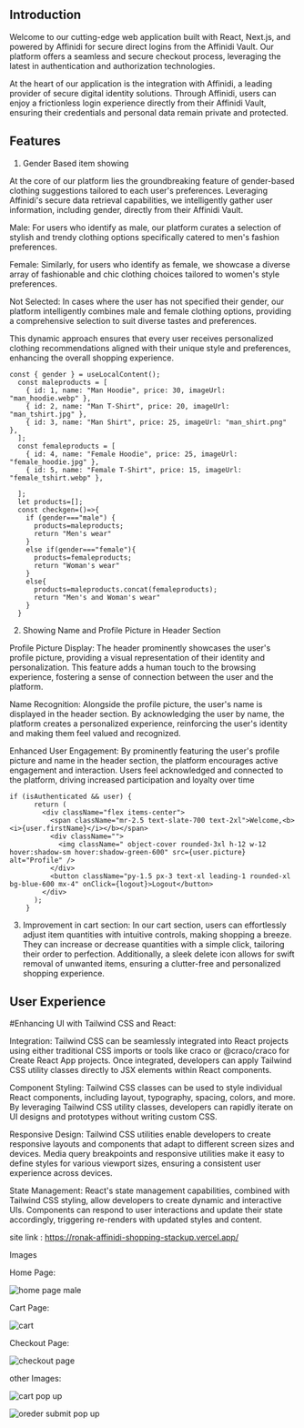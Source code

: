
## Introduction

Welcome to our cutting-edge web application built with React, Next.js, and powered by Affinidi for secure direct logins from the Affinidi Vault. Our platform offers a seamless and secure checkout process, leveraging the latest in authentication and authorization technologies.

At the heart of our application is the integration with Affinidi, a leading provider of secure digital identity solutions. Through Affinidi, users can enjoy a frictionless login experience directly from their Affinidi Vault, ensuring their credentials and personal data remain private and protected.


## Features

1. Gender Based item showing

At the core of our platform lies the groundbreaking feature of gender-based clothing suggestions tailored to each user's preferences. Leveraging Affinidi's secure data retrieval capabilities, we intelligently gather user information, including gender, directly from their Affinidi Vault.

Male: For users who identify as male, our platform curates a selection of stylish and trendy clothing options specifically catered to men's fashion preferences.

Female: Similarly, for users who identify as female, we showcase a diverse array of fashionable and chic clothing choices tailored to women's style preferences.

Not Selected: In cases where the user has not specified their gender, our platform intelligently combines male and female clothing options, providing a comprehensive selection to suit diverse tastes and preferences.

This dynamic approach ensures that every user receives personalized clothing recommendations aligned with their unique style and preferences, enhancing the overall shopping experience.

```
const { gender } = useLocalContent();
  const maleproducts = [
    { id: 1, name: "Man Hoodie", price: 30, imageUrl: "man_hoodie.webp" },
    { id: 2, name: "Man T-Shirt", price: 20, imageUrl: "man_tshirt.jpg" },
    { id: 3, name: "Man Shirt", price: 25, imageUrl: "man_shirt.png" },
  ];
  const femaleproducts = [
    { id: 4, name: "Female Hoodie", price: 25, imageUrl: "female_hoodie.jpg" },
    { id: 5, name: "Female T-Shirt", price: 15, imageUrl: "female_tshirt.webp" },
    
  ];
  let products=[];
  const checkgen=()=>{
    if (gender==="male") {
      products=maleproducts;
      return "Men's wear"
    }
    else if(gender==="female"){
      products=femaleproducts;
      return "Woman's wear"
    }
    else{
      products=maleproducts.concat(femaleproducts);
      return "Men's and Woman's wear"
    }
  }
```

2. Showing Name and Profile Picture in Header Section

Profile Picture Display: The header prominently showcases the user's profile picture, providing a visual representation of their identity and personalization. This feature adds a human touch to the browsing experience, fostering a sense of connection between the user and the platform.

Name Recognition: Alongside the profile picture, the user's name is displayed in the header section. By acknowledging the user by name, the platform creates a personalized experience, reinforcing the user's identity and making them feel valued and recognized.

Enhanced User Engagement: By prominently featuring the user's profile picture and name in the header section, the platform encourages active engagement and interaction. Users feel acknowledged and connected to the platform, driving increased participation and loyalty over time

```
if (isAuthenticated && user) {
      return (
        <div className="flex items-center">
          <span className="mr-2.5 text-slate-700 text-2xl">Welcome,<b><i>{user.firstName}</i></b></span>
          <div className="">
            <img className=" object-cover rounded-3xl h-12 w-12 hover:shadow-sm hover:shadow-green-600" src={user.picture} alt="Profile" />
          </div>
          <button className="py-1.5 px-3 text-xl leading-1 rounded-xl  bg-blue-600 mx-4" onClick={logout}>Logout</button>
        </div>
      );
    }
```

3. Improvement in cart section:
   In our cart section, users can effortlessly adjust item quantities with intuitive controls, making shopping a breeze. They can increase or decrease quantities with a simple click, tailoring their order to perfection. Additionally, a sleek delete icon allows for swift removal of unwanted items, ensuring a clutter-free and personalized shopping experience.

   
## User Experience

#Enhancing UI with Tailwind CSS and React:

Integration: Tailwind CSS can be seamlessly integrated into React projects using either traditional CSS imports or tools like craco or @craco/craco for Create React App projects. Once integrated, developers can apply Tailwind CSS utility classes directly to JSX elements within React components.

Component Styling: Tailwind CSS classes can be used to style individual React components, including layout, typography, spacing, colors, and more. By leveraging Tailwind CSS utility classes, developers can rapidly iterate on UI designs and prototypes without writing custom CSS.

Responsive Design: Tailwind CSS utilities enable developers to create responsive layouts and components that adapt to different screen sizes and devices. Media query breakpoints and responsive utilities make it easy to define styles for various viewport sizes, ensuring a consistent user experience across devices.

State Management: React's state management capabilities, combined with Tailwind CSS styling, allow developers to create dynamic and interactive UIs. Components can respond to user interactions and update their state accordingly, triggering re-renders with updated styles and content.

site link : https://ronak-affinidi-shopping-stackup.vercel.app/

Images

Home Page:

![home page male](https://github.com/Ronak1257/Ronak_affinidi/assets/130481625/863c5221-f102-41fb-a166-5f3dc9b6e622)

Cart Page:

![cart](https://github.com/Ronak1257/Ronak_affinidi/assets/130481625/a5b1d31c-aa15-48a4-a4e0-97b1193e74c6)

Checkout Page:

![checkout page](https://github.com/Ronak1257/Ronak_affinidi/assets/130481625/b40dabe2-def8-462c-8c05-528b6acba7e4)

other Images:

![cart pop up](https://github.com/Ronak1257/Ronak_affinidi/assets/130481625/c226f6e6-e180-427b-8ba3-30790b9d6d83)

![oreder submit pop up](https://github.com/Ronak1257/Ronak_affinidi/assets/130481625/a457e3c0-9f35-46b8-b905-9a595f5c4e83)
